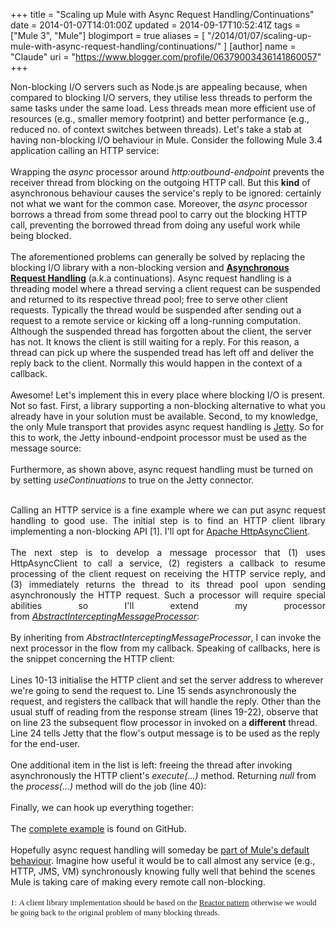 +++
title = "Scaling up Mule with Async Request Handling/Continuations"
date = 2014-01-07T14:01:00Z
updated = 2014-09-17T10:52:41Z
tags = ["Mule 3", "Mule"]
blogimport = true
aliases = [
  "/2014/01/07/scaling-up-mule-with-async-request-handling/continuations/"
]
[author]
	name = "Claude"
	uri = "https://www.blogger.com/profile/06379003436141860057"
+++

Non-blocking I/O servers such as Node.js are appealing because, when compared to blocking I/O servers, they utilise less threads to perform the same tasks under the same load. Less threads mean more efficient use of resources (e.g., smaller memory footprint) and better performance (e.g., reduced no. of context switches between threads). Let's take a stab at having non-blocking I/O behaviour in Mule. Consider the following Mule 3.4 application calling an HTTP service:<br /><br /><script src="https://gist.github.com/claudemamo/8289429.js?file=mule-config(1).xml"></script>Wrapping the&nbsp;<i>async</i>&nbsp;processor around&nbsp;<i>http:outbound-endpoint</i>&nbsp;prevents the receiver thread from blocking on the outgoing HTTP call. But this <b>kind</b> of asynchronous behaviour causes the service's reply to be ignored: certainly not what we want for the common case. Moreover, the&nbsp;<i>async</i>&nbsp;processor borrows a thread from some thread pool to carry out the blocking HTTP call, preventing the borrowed thread from doing any useful work while being blocked.<br /><br />The aforementioned problems can generally be solved by replacing the blocking I/O library with a non-blocking version and&nbsp;<b><a href="http://wiki.eclipse.org/Jetty/Feature/Continuations" target="_blank">Asynchronous Request Handling</a></b>&nbsp;(a.k.a continuations). Async request handling is a threading model where a thread serving a client request can be suspended and returned to its respective thread pool; free to serve other client requests. Typically the thread would be suspended after sending out a request to a remote service or kicking off a long-running computation. Although the suspended thread has forgotten about the client, the server has not. It knows the client is still waiting for a reply. For this reason, a thread can pick up where the suspended tread has left off and deliver the reply back to the client. Normally this would happen in the context of a callback.<br /><br />Awesome! Let's implement this in every place where blocking I/O is present. Not so fast. First, a library supporting a non-blocking alternative to what you already have in your solution must be available. Second, to my knowledge, the only Mule transport that provides async request handling&nbsp;is <a href="http://www.mulesoft.org/documentation/display/current/Jetty+Transport+Reference" target="_blank">Jetty</a>. So for this to work, the Jetty inbound-endpoint&nbsp;processor must be used as the message source:<br /><br /><script src="https://gist.github.com/claudemamo/8289429.js?file=mule-config(2).xml"></script>Furthermore, as shown above,&nbsp;async&nbsp;request handling&nbsp;must be turned on by setting <i>useContinuations</i> to true on the&nbsp;Jetty connector.<br /><br /><div style="text-align: justify;">Calling an HTTP service is a fine example where we can put async&nbsp;request handling to good use. The initial step is to find an HTTP client library implementing a non-blocking API [1]. I'll opt for <a href="http://hc.apache.org/httpcomponents-asyncclient-4.0.x/" target="_blank">Apache&nbsp;HttpAsyncClient</a>.</div><br /><div style="text-align: justify;">The next step is to develop a message processor that (1) uses HttpAsyncClient to call a service, (2) registers a callback to resume processing of the client request on receiving the HTTP service reply, and (3) immediately returns the thread to its thread pool upon sending asynchronously the HTTP request. Such a processor will require special abilities so I'll extend my processor from&nbsp;<i><a href="http://www.mulesoft.org/docs/site/current3/apidocs/org/mule/processor/AbstractInterceptingMessageProcessor.html" target="_blank">AbstractInterceptingMessageProcessor</a></i>:</div><br /><script src="https://gist.github.com/claudemamo/8289429.js?file=AhcProcessor(1).java"></script>By inheriting from <i>AbstractInterceptingMessageProcessor</i>, I can invoke the next processor in the flow from my callback. Speaking of callbacks, here is the snippet concerning the HTTP client:<br /><br /><script src="https://gist.github.com/claudemamo/8289429.js?file=AhcProcessor(2).java"></script>Lines 10-13 initialise the HTTP client and set the server address to wherever we're going to send the request to. Line 15 sends asynchronously the request, and registers the callback that will handle the reply. Other than the usual stuff of reading from the response stream (lines 19-22), observe that on line 23 the subsequent flow processor in invoked on a&nbsp;<b>different</b>&nbsp;thread. Line 24 tells Jetty that the flow's output message is to be used as the reply for the end-user.<br /><br />One additional item in the list is left: freeing the thread after invoking asynchronously the HTTP client's <i>execute(...)</i> method. Returning <i>null</i> from the <i>process(...)</i> method will do the job (line 40):<br /><br /><script src="https://gist.github.com/claudemamo/8289429.js?file=AhcProcessor(3).java"></script>Finally, we can hook up everything together:<br /><br /><script src="https://gist.github.com/claudemamo/8289429.js?file=mule-config(3).xml"></script>The <a href="https://github.com/claudemamo/asynchronous-request-handling" target="_blank">complete example</a> is found on GitHub.<br /><br />Hopefully async request handling will someday be <a href="https://www.mulesoft.org/jira/browse/MULE-7214" target="_blank">part of Mule's&nbsp;default behaviour</a>. Imagine how useful it would be to call almost any service (e.g., HTTP, JMS, VM) synchronously knowing fully well that behind the scenes Mule is taking care of making every remote call non-blocking.<br /><br /><span style="font-family: Times, Times New Roman, serif; font-size: small;"><span class="num">1:&nbsp;</span><span style="text-align: justify;">A client library implementation should be based on the <a href="http://www.dre.vanderbilt.edu/~schmidt/PDF/reactor-siemens.pdf" target="_blank">Reactor pattern</a> otherwise we would be going back to the original problem of many blocking threads.</span></span>
